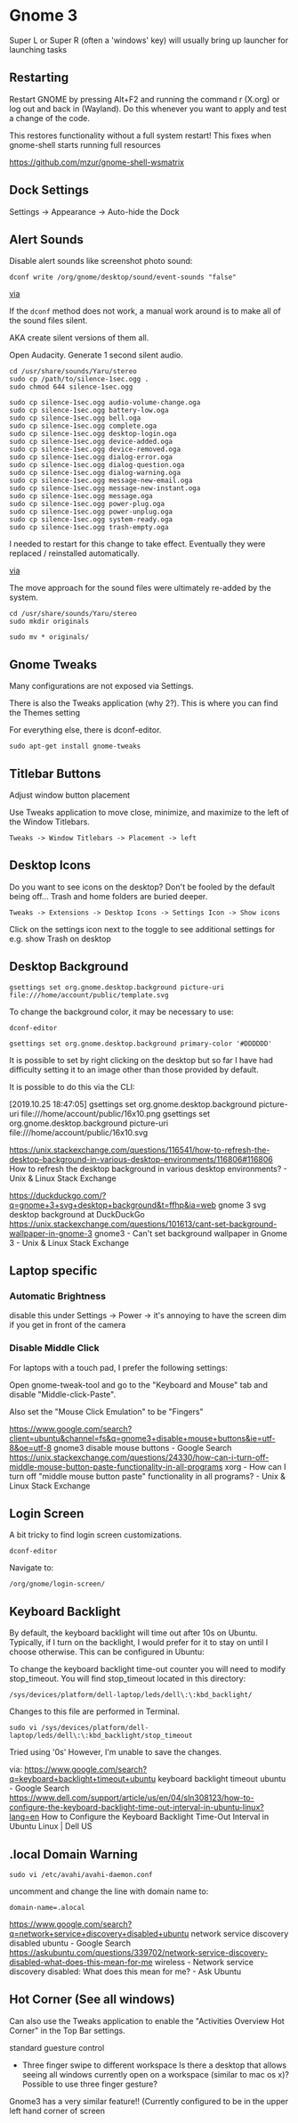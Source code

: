 # Gnome 3

Super L or Super R (often a 'windows' key) will usually bring up launcher for launching tasks


## Restarting

Restart GNOME by pressing Alt+F2 and running the command r (X.org) or log out and back in (Wayland). Do this whenever you want to apply and test a change of the code.

This restores functionality without a full system restart! 
This fixes when gnome-shell starts running full resources

https://github.com/mzur/gnome-shell-wsmatrix


## Dock Settings

Settings -> Appearance -> Auto-hide the Dock

## Alert Sounds

Disable alert sounds like screenshot photo sound:

    dconf write /org/gnome/desktop/sound/event-sounds "false"

[via](https://unix.stackexchange.com/questions/444681/how-to-turn-off-alert-sounds-sound-effects-on-gnome-from-terminal)

If the `dconf` method does not work, a manual work around is to make all of the sound files silent. 

AKA create silent versions of them all.

Open Audacity. Generate 1 second silent audio. 

```
cd /usr/share/sounds/Yaru/stereo
sudo cp /path/to/silence-1sec.ogg .
sudo chmod 644 silence-1sec.ogg

sudo cp silence-1sec.ogg audio-volume-change.oga
sudo cp silence-1sec.ogg battery-low.oga
sudo cp silence-1sec.ogg bell.oga
sudo cp silence-1sec.ogg complete.oga
sudo cp silence-1sec.ogg desktop-login.oga
sudo cp silence-1sec.ogg device-added.oga
sudo cp silence-1sec.ogg device-removed.oga
sudo cp silence-1sec.ogg dialog-error.oga
sudo cp silence-1sec.ogg dialog-question.oga
sudo cp silence-1sec.ogg dialog-warning.oga
sudo cp silence-1sec.ogg message-new-email.oga
sudo cp silence-1sec.ogg message-new-instant.oga
sudo cp silence-1sec.ogg message.oga
sudo cp silence-1sec.ogg power-plug.oga
sudo cp silence-1sec.ogg power-unplug.oga
sudo cp silence-1sec.ogg system-ready.oga
sudo cp silence-1sec.ogg trash-empty.oga
```

I needed to restart for this change to take effect. Eventually they were replaced / reinstalled automatically. 

[via](https://askubuntu.com/questions/557389/how-can-i-disable-all-ubuntu-sounds)

The move approach for the sound files were ultimately re-added by the system. 

```
cd /usr/share/sounds/Yaru/stereo
sudo mkdir originals

sudo mv * originals/
```

## Gnome Tweaks

Many configurations are not exposed via Settings. 

There is also the Tweaks application (why 2?). This is where you can find the Themes setting

For everything else, there is dconf-editor.

    sudo apt-get install gnome-tweaks

## Titlebar Buttons

Adjust window button placement 

Use Tweaks application to move close, minimize, and maximize to the left of the Window Titlebars.

    Tweaks -> Window Titlebars -> Placement -> left

## Desktop Icons

Do you want to see icons on the desktop? Don't be fooled by the default being off... Trash and home folders are buried deeper. 

    Tweaks -> Extensions -> Desktop Icons -> Settings Icon -> Show icons

Click on the settings icon next to the toggle to see additional settings for e.g. show Trash on desktop

## Desktop Background

    gsettings set org.gnome.desktop.background picture-uri file:///home/account/public/template.svg

To change the background color, it may be necessary to use:

    dconf-editor 

    gsettings set org.gnome.desktop.background primary-color '#DDDDDD'

It is possible to set by right clicking on the desktop
but so far I have had difficulty setting it to an image other than those provided by default. 


It is possible to do this via the CLI:

[2019.10.25 18:47:05]
gsettings set org.gnome.desktop.background picture-uri file:///home/account/public/16x10.png
gsettings set org.gnome.desktop.background picture-uri file:///home/account/public/16x10.svg

https://unix.stackexchange.com/questions/116541/how-to-refresh-the-desktop-background-in-various-desktop-environments/116806#116806
How to refresh the desktop background in various desktop environments? - Unix & Linux Stack Exchange

https://duckduckgo.com/?q=gnome+3+svg+desktop+background&t=ffhp&ia=web
gnome 3 svg desktop background at DuckDuckGo
https://unix.stackexchange.com/questions/101613/cant-set-background-wallpaper-in-gnome-3
gnome3 - Can't set background wallpaper in Gnome 3 - Unix & Linux Stack Exchange


## Laptop specific

### Automatic Brightness

disable this under Settings -> Power ->
it's annoying to have the screen dim if you get in front of the camera


### Disable Middle Click

For laptops with a touch pad, I prefer the following settings: 

Open gnome-tweak-tool and go to the "Keyboard and Mouse" tab and disable "Middle-click-Paste".

Also set the "Mouse Click Emulation" to be "Fingers"

https://www.google.com/search?client=ubuntu&channel=fs&q=gnome3+disable+mouse+buttons&ie=utf-8&oe=utf-8
gnome3 disable mouse buttons - Google Search
https://unix.stackexchange.com/questions/24330/how-can-i-turn-off-middle-mouse-button-paste-functionality-in-all-programs
xorg - How can I turn off "middle mouse button paste" functionality in all programs? - Unix & Linux Stack Exchange









## Login Screen

A bit tricky to find login screen customizations. 

    dconf-editor 

Navigate to: 

    /org/gnome/login-screen/
    
## Keyboard Backlight

By default, the keyboard backlight will time out after 10s on Ubuntu. Typically, if I turn on the backlight, I would prefer for it to stay on until I choose otherwise. This can be configured in Ubuntu:

To change the keyboard backlight time-out counter you will need to modify stop_timeout. You will find stop_timeout located in this directory:

    /sys/devices/platform/dell-laptop/leds/dell\:\:kbd_backlight/

Changes to this file are performed in Terminal.

    sudo vi /sys/devices/platform/dell-laptop/leds/dell\:\:kbd_backlight/stop_timeout
    
Tried using '0s'
However, I'm unable to save the changes. 

via:
https://www.google.com/search?q=keyboard+backlight+timeout+ubuntu
keyboard backlight timeout ubuntu - Google Search
https://www.dell.com/support/article/us/en/04/sln308123/how-to-configure-the-keyboard-backlight-time-out-interval-in-ubuntu-linux?lang=en
How to Configure the Keyboard Backlight Time-Out Interval in Ubuntu Linux | Dell US

## .local Domain Warning

    sudo vi /etc/avahi/avahi-daemon.conf 
    
uncomment and change the line with domain name to:
    
    domain-name=.alocal

https://www.google.com/search?q=network+service+discovery+disabled+ubuntu
network service discovery disabled ubuntu - Google Search
https://askubuntu.com/questions/339702/network-service-discovery-disabled-what-does-this-mean-for-me
wireless - Network service discovery disabled: What does this mean for me? - Ask Ubuntu

## Hot Corner (See all windows)

Can also use the Tweaks application to enable the "Activities Overview Hot Corner" in the Top Bar settings.

standard guesture control
  - Three finger swipe to different workspace
Is there a desktop that allows seeing all windows currently open on a workspace (similar to mac os x)? Possible to use three finger gesture?

Gnome3 has a very similar feature!! (Currently configured to be in the upper left hand corner of screen



